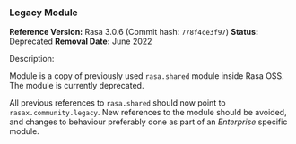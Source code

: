 ### Legacy Module

**Reference Version:** Rasa 3.0.6 (Commit hash: `778f4ce3f97`)
**Status:** Deprecated
**Removal Date:** June 2022

Description:

Module is a copy of previously used `rasa.shared` module inside Rasa OSS. The module is currently deprecated.

All previous references to `rasa.shared` should now point to `rasax.community.legacy`. New references to the module should be avoided, and changes to behaviour preferably done as part of an *Enterprise* specific module.
